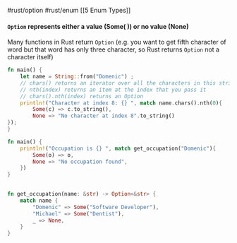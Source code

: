 #rust/option #rust/enum 
[[5 Enum Types]]

#### `Option` represents either **a value** (**Some( )**) or **no value** (**None**)

Many functions in Rust return `Option` (e.g.  you want to get  fifth character of word but that word has only three character, so Rust returns `Option` not a character itself)

```rust
fn main() {
	let name = String::from("Domenic") ;
	// chars() returns an iterator over all the characters in this string
	// nth(index) returns an item at the index that you pass it
	// chars().nth(index) returns an Option
	println!("Character at index 8: {} ", match name.chars().nth(0){
		Some(c) => c.to_string(),
		None => "No character at index 8".to_string()
});
}
```


```rust
fn main() {
	println!("Occupation is {} ", match get_occupation("Domenic"){
		Some(o) => o,
		None => "No occupation found",
	})
}

 
fn get_occupation(name: &str) -> Option<&str> {
	match name {
		"Domenic" => Some("Software Developer"),
		"Michael" => Some("Dentist"),
		_ => None,
	}
}
```







